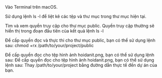 <!-- Fix lỗi macos không cấp quyền cho express trong static file -->

<!-- 1. Kiểm tra quyền truy cập thư mục public: -->

Vào Terminal trên macOS.

Sử dụng lệnh ls -l để liệt kê các tệp và thư mục trong thư mục hiện tại.

Tìm và xem quyền truy cập cho thư mục public. Quyền truy cập thường sẽ hiển thị trong đoạn đầu tiên của kết quả lệnh ls -l

<!-- 2. Cấp quyền truy cập cho thư mục và tệp: -->

Để cấp quyền đọc và thực thi cho thư mục public, bạn có thể sử dụng lệnh sau:
chmod +rx /path/to/your/project/public

Để cấp quyền đọc cho tệp hình ảnh hoidanit.png, bạn có thể sử dụng lệnh sau:
Để cấp quyền đọc cho tệp hình ảnh hoidanit.png, bạn có thể sử dụng lệnh sau:
Thay /path/to/your/project bằng đường dẫn thực tế đến dự án của bạn.

<!-- 3. Kiểm tra lại quyền truy cập: Sau khi bạn đã cấp quyền truy cập, bạn có thể sử dụng lại lệnh ls -l để kiểm tra lại quyền truy cập cho thư mục và tệp. Quyền truy cập của chúng nên đã được thay đổi. -->

<!-- 4. Khởi động lại máy chủ Express.js: Sau khi bạn đã cấp quyền truy cập, hãy khởi động lại máy chủ Express.js để đảm bảo rằng các thay đổi này được áp dụng. -->
